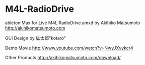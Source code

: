 M4L-RadioDrive
==============

ableton Max for Live M4L
RadioDrive.amxd
by Akihiko Matsumoto
http://akihikomatsumoto.com

GUI Design by 紘太郎"kotaro"

Demo Movie
http://www.youtube.com/watch?v=NwyJXvykcr4

Other Products
http://akihikomatsumoto.com/download/

